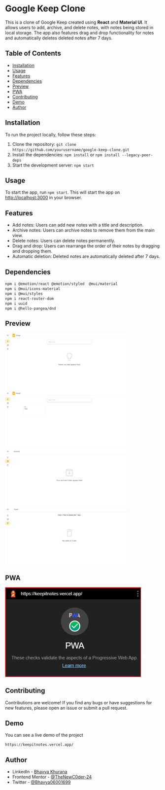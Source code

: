 # Google Keep Clone

This is a clone of Google Keep created using **React** and **Material UI**. It allows users to add, archive, and delete notes, with notes being stored in local storage. The app also features drag and drop functionality for notes and automatically deletes deleted notes after 7 days.

## Table of Contents

- [Installation](#installation)
- [Usage](#usage)
- [Features](#features)
- [Dependencies](#dependencies)
- [Preview](#preview)
- [PWA](#pwa)
- [Contributing](#contributing)
- [Demo](#demo)
- [Author](#author)

## Installation
To run the project locally, follow these steps:

1. Clone the repository: `git clone https://github.com/yourusername/google-keep-clone.git`
2. Install the dependencies: `npm install` or `npm install --legacy-peer-deps`
3. Start the development server: `npm start`

## Usage

To start the app, run `npm start`. This will start the app on [http://localhost:3000](http://localhost:3000) in your browser.

## Features

- Add notes: Users can add new notes with a title and description.
- Archive notes: Users can archive notes to remove them from the main view.
- Delete notes: Users can delete notes permanently.
- Drag and drop: Users can rearrange the order of their notes by dragging and dropping them.
- Automatic deletion: Deleted notes are automatically deleted after 7 days.

## Dependencies
```
npm i @emotion/react @emotion/styled  @mui/material
npm i @mui/icons-material
npm i @mui/styles
npm i react-router-dom
npm i uuid
npm i @hello-pangea/dnd
```

## Preview
<p>
  <img src="https://github.com/TheNewC0der-24/Google-Keep-Clone/blob/master/Preview/Preview-1.png" width="400">
  <img src="https://github.com/TheNewC0der-24/Google-Keep-Clone/blob/master/Preview/Preview-2.png" width="400">
  <img src="https://github.com/TheNewC0der-24/Google-Keep-Clone/blob/master/Preview/Preview-3.png" width="400">
  <img src="https://github.com/TheNewC0der-24/Google-Keep-Clone/blob/master/Preview/Preview-4.png" width="400">
</p>

## PWA
![image](https://github.com/TheNewC0der-24/Google-Keep-Clone/blob/master/PWA.png)

## Contributing

Contributions are welcome! If you find any bugs or have suggestions for new features, please open an issue or submit a pull request.

## Demo
You can see a live demo of the project
```
https://keepitnotes.vercel.app/
```

## Author
- LinkedIn - [Bhavya Khurana](https://www.linkedin.com/in/bhavyakhurana24/)
- Frontend Mentor - [@TheNewC0der-24](https://www.frontendmentor.io/profile/TheNewC0der-24)
- Twitter - [@Bhavya06001699](https://twitter.com/Bhavya06001699)

